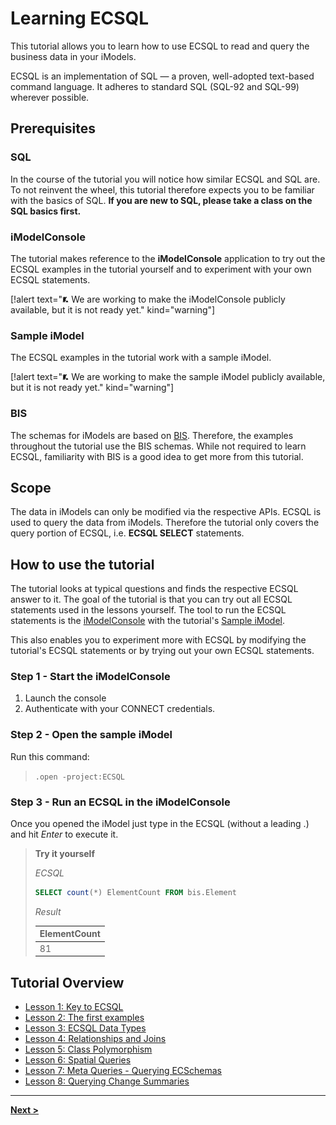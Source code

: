 # Learning ECSQL

This tutorial allows you to learn how to use ECSQL to read and query the business data in your iModels.

ECSQL is an implementation of SQL — a proven, well-adopted text-based command language. It adheres to
standard SQL (SQL-92 and SQL-99) wherever possible.

## Prerequisites

### SQL

In the course of the tutorial you will notice how similar ECSQL and SQL are. To not reinvent the wheel, this tutorial therefore expects you to be familiar with the basics of SQL. **If you are new to SQL, please take a class on the SQL basics first.**

### iModelConsole

The tutorial makes reference to the **iModelConsole** application to try out the ECSQL examples in the tutorial yourself and to experiment with your own ECSQL statements.

[!alert text="<img src="./media/wip.svg" style="width:2%;height:2%;">  We are working to make the iModelConsole publicly available, but it is not ready yet." kind="warning"]

### Sample iModel

The ECSQL examples in the tutorial work with a sample iModel.

[!alert text="<img src="./media/wip.svg" style="width:2%;height:2%;">  We are working to make the sample iModel publicly available, but it is not ready yet." kind="warning"]

### BIS

The schemas for iModels are based on [BIS](../../bis/index.md). Therefore, the examples throughout the tutorial use the BIS schemas. While not required to learn ECSQL, familiarity with BIS is a good idea to get more from this tutorial.

## Scope

The data in iModels can only be modified via the respective APIs. ECSQL is used to query the data from iModels. Therefore the tutorial only covers the query portion of ECSQL, i.e. **ECSQL SELECT** statements.

## How to use the tutorial

The tutorial looks at typical questions and finds the respective ECSQL answer to it. The goal of the tutorial is that you can try out all ECSQL statements used in the lessons yourself. The tool to run the ECSQL statements is the [iModelConsole](#imodelconsole) with the tutorial's [Sample iModel](#sample-imodel).

This also enables you to experiment more with ECSQL by modifying the tutorial's ECSQL statements or by trying out your own ECSQL statements.

### Step 1 - Start the iModelConsole

1. Launch the console
1. Authenticate with your CONNECT credentials.

### Step 2 - Open the sample iModel

Run this command:

> `.open -project:ECSQL`

### Step 3 - Run an ECSQL in the iModelConsole

Once you opened the iModel just type in the ECSQL (without a leading .) and hit *Enter* to execute it.

> **Try it yourself**
>
> *ECSQL*
> ```sql
> SELECT count(*) ElementCount FROM bis.Element
> ```
>
> *Result*
>
> ElementCount |
> --- |
> 81 |

## Tutorial Overview

* [Lesson 1: Key to ECSQL](./KeyToECSQL.md)
* [Lesson 2: The first examples](./FirstExamples.md)
* [Lesson 3: ECSQL Data Types](./ECSQLDataTypes.md)
* [Lesson 4: Relationships and Joins](./Joins.md)
* [Lesson 5: Class Polymorphism](./PolymorphicQueries.md)
* [Lesson 6: Spatial Queries](./SpatialQueries.md)
* [Lesson 7: Meta Queries - Querying ECSchemas](./MetaQueries.md)
* [Lesson 8: Querying Change Summaries](./ChangeSummaryQueries.md)

---

[**Next >**](./KeyToECSQL.md)